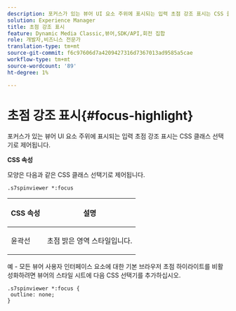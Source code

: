 ```yaml
---
description: 포커스가 있는 뷰어 UI 요소 주위에 표시되는 입력 초점 강조 표시는 CSS 클래스 선택기로 제어됩니다.
solution: Experience Manager
title: 초점 강조 표시
feature: Dynamic Media Classic,뷰어,SDK/API,회전 집합
role: 개발자,비즈니스 전문가
translation-type: tm+mt
source-git-commit: f6c97606d7a4209427316d7367013ad9585a5cae
workflow-type: tm+mt
source-wordcount: '89'
ht-degree: 1%

---
```



# 초점 강조 표시{#focus-highlight}

포커스가 있는 뷰어 UI 요소 주위에 표시되는 입력 초점 강조 표시는 CSS 클래스 선택기로 제어됩니다.

<!--<a id="section_061E550C1C1D4DB2BD663A898895B38C"></a>-->

**CSS 속성**

모양은 다음과 같은 CSS 클래스 선택기로 제어됩니다.

```
.s7spinviewer *:focus
```

<table id="table_94EE3F5BBE4547C0B4943471CEE7EDE4"> 
 <thead> 
  <tr> 
   <th colname="col1" class="entry"> <p> CSS 속성 </p> </th> 
   <th colname="col2" class="entry"> <p>설명 </p> </th> 
  </tr> 
 </thead>
 <tbody> 
  <tr> 
   <td colname="col1"> <p> <span class="codeph"> 윤곽선  </span> </p> </td> 
   <td colname="col2"> <p>초점 밝은 영역 스타일입니다. </p> </td> 
  </tr> 
 </tbody> 
</table>

예 - 모든 뷰어 사용자 인터페이스 요소에 대한 기본 브라우저 초점 하이라이트를 비활성화하려면 뷰어의 스타일 시트에 다음 CSS 선택기를 추가하십시오.

```
.s7spinviewer *:focus { 
 outline: none; 
}
```

